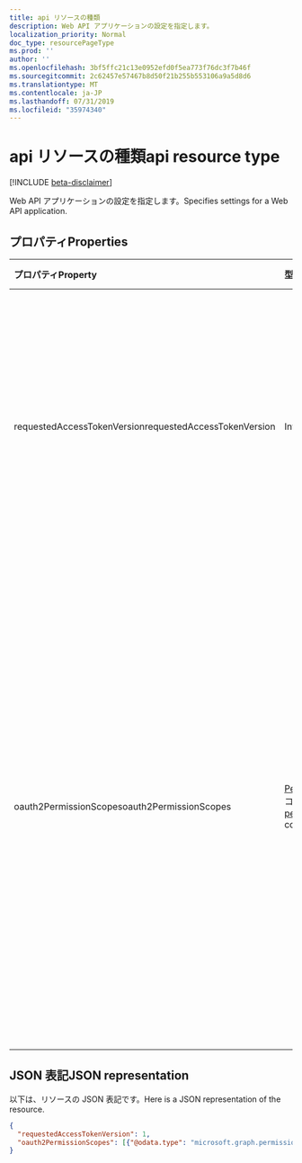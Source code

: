 ```yaml
---
title: api リソースの種類
description: Web API アプリケーションの設定を指定します。
localization_priority: Normal
doc_type: resourcePageType
ms.prod: ''
author: ''
ms.openlocfilehash: 3bf5ffc21c13e0952efd0f5ea773f76dc3f7b46f
ms.sourcegitcommit: 2c62457e57467b8d50f21b255b553106a9a5d8d6
ms.translationtype: MT
ms.contentlocale: ja-JP
ms.lasthandoff: 07/31/2019
ms.locfileid: "35974340"
---
```

# <a name="api-resource-type"></a><span data-ttu-id="e661e-103">api リソースの種類</span><span class="sxs-lookup"><span data-stu-id="e661e-103">api resource type</span></span>

[!INCLUDE [beta-disclaimer](../../includes/beta-disclaimer.md)]

<span data-ttu-id="e661e-104">Web API アプリケーションの設定を指定します。</span><span class="sxs-lookup"><span data-stu-id="e661e-104">Specifies settings for a Web API application.</span></span>

## <a name="properties"></a><span data-ttu-id="e661e-105">プロパティ</span><span class="sxs-lookup"><span data-stu-id="e661e-105">Properties</span></span>

| <span data-ttu-id="e661e-106">プロパティ</span><span class="sxs-lookup"><span data-stu-id="e661e-106">Property</span></span> | <span data-ttu-id="e661e-107">型</span><span class="sxs-lookup"><span data-stu-id="e661e-107">Type</span></span> | <span data-ttu-id="e661e-108">説明</span><span class="sxs-lookup"><span data-stu-id="e661e-108">Description</span></span> |
|:---------------|:--------|:----------|
|<span data-ttu-id="e661e-109">requestedAccessTokenVersion</span><span class="sxs-lookup"><span data-stu-id="e661e-109">requestedAccessTokenVersion</span></span>|<span data-ttu-id="e661e-110">Int32</span><span class="sxs-lookup"><span data-stu-id="e661e-110">Int32</span></span>| <span data-ttu-id="e661e-111">現在の API リソースに対して承認されたアクセストークンのバージョンを指定します。</span><span class="sxs-lookup"><span data-stu-id="e661e-111">Specifies the accepted access token version for the current API resource.</span></span> <span data-ttu-id="e661e-112">可能な値は1または2です。</span><span class="sxs-lookup"><span data-stu-id="e661e-112">Possible values are 1 or 2.</span></span>  |
|<span data-ttu-id="e661e-113">oauth2PermissionScopes</span><span class="sxs-lookup"><span data-stu-id="e661e-113">oauth2PermissionScopes</span></span>|<span data-ttu-id="e661e-114">[Permissionscope](permissionscope.md)コレクション</span><span class="sxs-lookup"><span data-stu-id="e661e-114">[permissionScope](permissionscope.md) collection</span></span>| <span data-ttu-id="e661e-115">Web API (リソース) アプリケーションがクライアントアプリケーションに公開する OAuth 2.0 アクセス許可スコープのコレクション。</span><span class="sxs-lookup"><span data-stu-id="e661e-115">The collection of OAuth 2.0 permission scopes that the web API (resource) application exposes to client applications.</span></span> <span data-ttu-id="e661e-116">これらのアクセス許可スコープは、同意時にクライアントアプリケーションに付与されることがあります。</span><span class="sxs-lookup"><span data-stu-id="e661e-116">These permission scopes may be granted to client applications during consent.</span></span> |

## <a name="json-representation"></a><span data-ttu-id="e661e-117">JSON 表記</span><span class="sxs-lookup"><span data-stu-id="e661e-117">JSON representation</span></span>
<span data-ttu-id="e661e-118">以下は、リソースの JSON 表記です。</span><span class="sxs-lookup"><span data-stu-id="e661e-118">Here is a JSON representation of the resource.</span></span>

<!-- {
  "blockType": "resource",
  "optionalProperties": [

  ],
  "@odata.type": "microsoft.graph.apiApplication"
}-->

```json
{
  "requestedAccessTokenVersion": 1,
  "oauth2PermissionScopes": [{"@odata.type": "microsoft.graph.permissionScope"}]
}

```


<!-- uuid: 8fcb5dbc-d5aa-4681-8e31-b001d5168d79
2015-10-25 14:57:30 UTC -->
<!--
{
  "type": "#page.annotation",
  "description": "api resource",
  "keywords": "",
  "section": "documentation",
  "tocPath": "",
  "suppressions": []
}
-->
